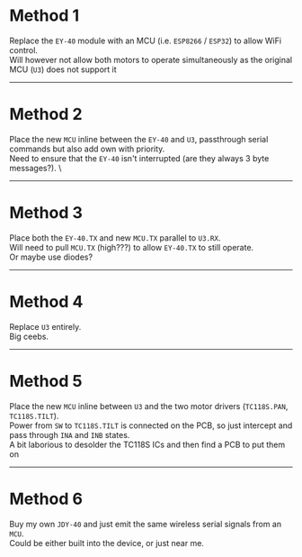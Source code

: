 # Method 1

Replace the `EY-40` module with an MCU (i.e. `ESP8266` / `ESP32`) to allow WiFi control.  
Will however not allow both motors to operate simultaneously as the original MCU (`U3`)  does not support it

---

# Method 2

Place the new `MCU` inline between the `EY-40` and `U3`, passthrough serial commands but also add own with priority.  
Need to ensure that the `EY-40` isn't interrupted (are they always 3 byte messages?).  \

---

# Method 3

Place both the `EY-40.TX` and new `MCU.TX` parallel to `U3.RX`.  
Will need to pull `MCU.TX` (high???) to allow `EY-40.TX` to still operate.  
Or maybe use diodes?

---

# Method 4

Replace `U3` entirely.  
Big ceebs.

---

# Method 5

Place the new `MCU` inline between `U3` and the two motor drivers (`TC118S.PAN`, `TC118S.TILT`).  
Power from `SW` to `TC118S.TILT` is connected on the PCB, so just intercept and pass through `INA` and `INB` states.  
A bit laborious to desolder the TC118S ICs and then find a PCB to put them on

---

# Method 6

Buy my own `JDY-40` and just emit the same wireless serial signals from an `MCU`.  
Could be either built into the device, or just near me.